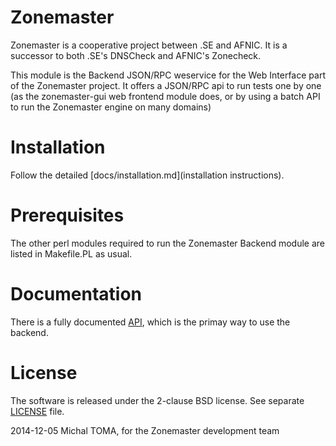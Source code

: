 Zonemaster
==========

Zonemaster is a cooperative project between .SE and AFNIC. It is a successor
to both .SE's DNSCheck and AFNIC's Zonecheck.

This module is the Backend JSON/RPC weservice for the Web Interface part of
the Zonemaster project. It offers a JSON/RPC api to run tests one by one
(as the zonemaster-gui web frontend module does, or by using a batch API to
run the Zonemaster engine on many domains)

Installation
============

Follow the detailed [docs/installation.md](installation instructions).

Prerequisites
=============

The other perl modules required to run the Zonemaster Backend module are
listed in Makefile.PL as usual. 

Documentation
=============

There is a fully documented [API](docs/API.md), which is the primay way
to use the backend.

License
=======

The software is released under the 2-clause BSD license. See separate
[LICENSE](LICENSE) file.


2014-12-05 Michal TOMA, for the Zonemaster development team
